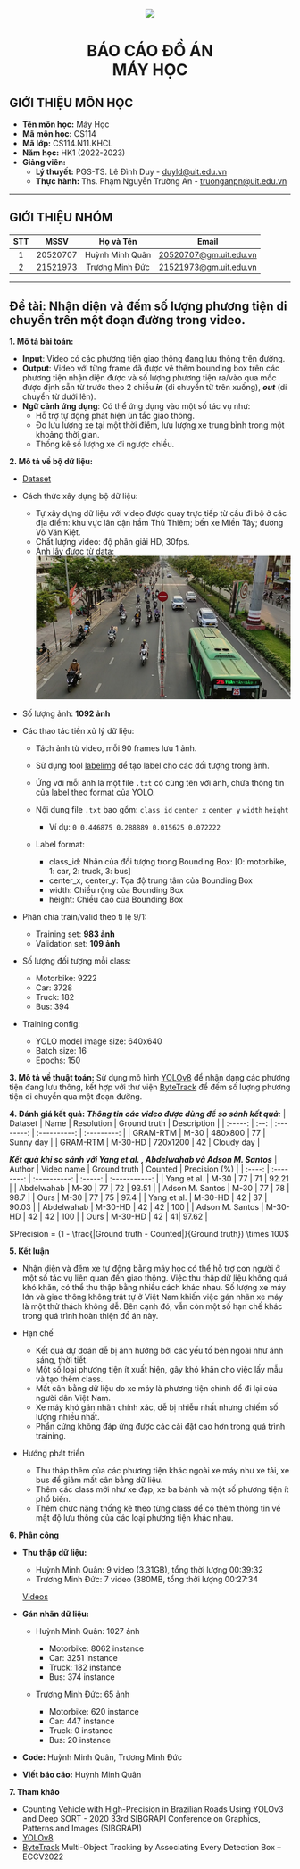 <p align="center">
  <a href="https://www.uit.edu.vn/" border="none">
    <img src="https://i.imgur.com/WmMnSRt.png" border="none">
  </a>
</p>

<h1 align="center">
  <b>
	BÁO CÁO ĐỒ ÁN <br> MÁY HỌC
  </b>
</h>

## GIỚI THIỆU MÔN HỌC
* **Tên môn học:** Máy Học
* **Mã môn học:** CS114
* **Mã lớp:** CS114.N11.KHCL
* **Năm học:** HK1 (2022-2023)
* **Giảng viên:**
  + **Lý thuyết:** PGS-TS. Lê Đình Duy - duyld@uit.edu.vn
  + **Thực hành:** Ths. Phạm Nguyễn Trường An - truonganpn@uit.edu.vn

---

## GIỚI THIỆU NHÓM

| STT | MSSV | Họ và Tên | Email |
| :-: |:----:| :-------: | :----:|
| 1 | 20520707 | Huỳnh Minh Quân | 20520707@gm.uit.edu.vn |
| 2 | 21521973 | Trương Minh Đức | 21521973@gm.uit.edu.vn |

---

## **Đề tài: Nhận diện và đếm số lượng phương tiện di chuyển trên một đoạn đường trong video.**

**1. Mô tả bài toán:**
+ **Input**: Video có các phương tiện giao thông đang lưu thông trên đường.
+ **Output**: Video với từng frame đã được vẽ thêm bounding box trên các phương tiện nhận diện được và số lượng phương tiện ra/vào qua mốc được định sẵn từ trước theo 2 chiều ***in*** (di chuyển từ trên xuống), ***out*** (di chuyển từ dưới lên).
+ **Ngữ cảnh ứng dụng**:
  Có thể ứng dụng vào một số tác vụ như:
  + Hỗ trợ tự động phát hiện ùn tắc giao thông.
  + Đo lưu lượng xe tại một thời điểm, lưu lượng xe trung bình trong một khoảng thời gian.
  + Thống kê số lượng xe đi ngược chiều.

**2. Mô tả về bộ dữ liệu:**
+ [Dataset](https://github.com/mquan8342/cs114_finalProject/tree/main/yolo_data)
+ Cách thức xây dựng bộ dữ liệu:
  + Tự xây dựng dữ liệu với video được quay trực tiếp từ cầu đi bộ ở các địa điểm: khu vực lân cận hầm Thủ Thiêm; bến xe Miền Tây; đường Võ Văn Kiệt.
  + Chất lượng video: độ phân giải HD, 30fps.
  + Ảnh lấy được từ data:
![example](/yolo_data/images/train/VID_20230115_170408_1.png)
+ Số lượng ảnh: **1092 ảnh**
+ Các thao tác tiền xử lý dữ liệu: 
  + Tách ảnh từ video, mỗi 90 frames lưu 1 ảnh.
  + Sử dụng tool [labelimg](https://github.com/heartexlabs/labelImg) để tạo label cho các đối tượng trong ảnh.
  + Ứng với mỗi ảnh là một file `.txt` có cùng tên với ảnh, chứa thông tin của label theo format của YOLO.
  + Nội dung file `.txt` bao gồm: `class_id` `center_x` `center_y` `width` `height`
    + Ví dụ: `0 0.446875 0.288889 0.015625 0.072222`

  + Label format:
    + class_id: Nhãn của đối tượng trong Bounding Box: [0: motorbike, 1: car, 2: truck, 3: bus]
    + center_x, center_y: Tọa độ trung tâm của Bounding Box
    + width: Chiều rộng của Bounding Box
    + height: Chiều cao của Bounding Box

 + Phân chia train/valid theo tỉ lệ 9/1:
   + Training set: **983 ảnh**
   + Validation set: **109 ảnh**
 + Số lượng đối tượng mỗi class:
    + Motorbike: 9222
    + Car: 3728
    + Truck: 182
    + Bus: 394

  + Training config:
    + YOLO model image size: 640x640
    + Batch size: 16
    + Epochs: 150
  
**3. Mô tả về thuật toán:** Sử dụng mô hình [YOLOv8](https://github.com/ultralytics/ultralytics) để nhận dạng các phương tiện đang lưu thông, kết hợp với thư viện [ByteTrack](https://github.com/ifzhang/ByteTrack.git) để đếm số lượng phương tiện di chuyển qua một đoạn đường.
     
**4. Đánh giá kết quả:**
***Thông tin các video được dùng để so sánh kết quả:***
| Dataset | Name | Resolution | Ground truth | Description |
| :-----: | :--: | :--------: | :----------: | :---------: |
| GRAM-RTM | M-30 | 480x800 | 77 | Sunny day |
| GRAM-RTM | M-30-HD | 720x1200 | 42 | Cloudy day |

***Kết quả khi so sánh với Yang et al. , Abdelwahab và Adson M. Santos***
| Author | Video name | Ground truth | Counted | Precision (%) |
| :----: | :--------: | :----------: | :-----: | :-----------: |
| Yang et al. | M-30 | 77 | 71 | 92.21 |
| Abdelwahab | M-30 | 77 | 72 | 93.51 |
| Adson M. Santos | M-30 | 77 | 78 | 98.7 |
| Ours | M-30 | 77 | 75 | 97.4 |
| Yang et al. | M-30-HD | 42 | 37 | 90.03 |
| Abdelwahab | M-30-HD | 42 | 42 | 100 |
| Adson M. Santos | M-30-HD | 42 | 42 | 100 |
| Ours | M-30-HD | 42 |  41| 97.62 |

$Precision = (1 - \frac{|Ground truth - Counted|}{Ground truth}) \times 100$

**5. Kết luận**
  + Nhận diện và đếm xe tự động bằng máy học có thể hỗ trợ con người ở một số tác vụ liên quan đến giao thông.  Việc thu thập dữ liệu không quá khó khăn, có thể thu thập bằng nhiều cách khác nhau. Số lượng xe máy lớn và giao thông không trật tự ở Việt Nam khiến việc gán nhãn xe máy là một thử thách không dễ. Bên cạnh đó, vẫn còn một số hạn chế khác trong quá trình hoàn thiện đồ án này.

  + Hạn chế
    + Kết quả dự đoán dễ bị ảnh hưởng bởi các yếu tố bên ngoài như ánh sáng, thời tiết.
    + Một số loại phương tiện ít xuất hiện, gây khó khăn cho việc lấy mẫu và tạo thêm class.
    + Mất cân bằng dữ liệu do xe máy là phương tiện chính để đi lại của người dân Việt Nam.
    + Xe máy khó gán nhãn chính xác, dễ bị nhiễu nhất nhưng chiếm số lượng nhiều nhất.
    + Phần cứng không đáp ứng được các cài đặt cao hơn trong quá trình training.

  + Hướng phát triển
    + Thu thập thêm của các phương tiện khác ngoài xe máy như xe tải, xe bus để giảm mất cân bằng dữ liệu.
    + Thêm các class mới như xe đạp, xe ba bánh và một số phương tiện ít phổ biến.
    + Thêm chức năng thống kê theo từng class để có thêm thông tin về mật độ lưu thông của các loại phương tiện khác nhau.

**6. Phân công**
  + **Thu thập dữ liệu:**
    + Huỳnh Minh Quân: 9 video (3.31GB), tổng thời lượng 00:39:32
    + Trương Minh Đức: 7 video (380MB, tổng thời lượng 00:27:34
    
    [Videos](https://drive.google.com/file/d/1VZj-VXvslpbcJLhzN8Kv7rLtNmAoMs5a/view?usp=share_link)
  
  + **Gán nhãn dữ liệu:**
    + Huỳnh Minh Quân: 1027 ảnh
      + Motorbike:  8062 instance
      + Car: 3251 instance
      + Truck: 182 instance
      + Bus: 374 instance
      
    + Trương Minh Đức: 65 ảnh
      + Motorbike:  620 instance
      + Car: 447 instance
      + Truck: 0 instance
      + Bus: 20 instance
    
  + **Code:** Huỳnh Minh Quân, Trương Minh Đức
  
  + **Viết báo cáo:** Huỳnh Minh Quân 

**7. Tham khảo**
  + Counting Vehicle with High-Precision in Brazilian Roads Using YOLOv3 and Deep SORT - 2020 33rd SIBGRAPI Conference on Graphics, Patterns and Images (SIBGRAPI)
  + [YOLOv8](https://github.com/ultralytics/ultralytics/)
  + [ByteTrack](https://github.com/ifzhang/ByteTrack.git) Multi-Object Tracking by Associating Every Detection Box – ECCV2022
  
